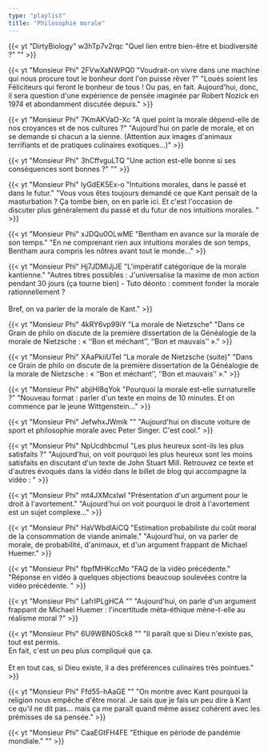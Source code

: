 ```yaml
---
type: "playlist"
title: "Philosophie morale"
---
```



{{< yt "DirtyBiology" w3hTp7v2rqc "Quel lien entre bien-être et biodiversité ?" "" >}}

{{< yt "Monsieur Phi" 2FVwXaNWPQ0 "Voudrait-on vivre dans une machine qui nous procure tout le bonheur dont l'on puisse rêver ?" "Loués soient les Féliciteurs qui feront le bonheur de tous ! Ou pas, en fait. Aujourd'hui, donc, il sera question d'une expérience de pensée imaginée par Robert Nozick en 1974 et abondamment discutée depuis." >}}

{{< yt "Monsieur Phi" 7KmAKVaO-Xc "A quel point la morale dépend-elle de nos croyances et de nos cultures ?" "Aujourd'hui on parle de morale, et on se demande si chacun a la sienne. (Attention aux images d'animaux terrifiants et de pratiques culinaires exotiques...)" >}}

{{< yt "Monsieur Phi" 3hCffvguLTQ "Une action est-elle bonne si ses conséquences sont bonnes ?" "" >}}

{{< yt "Monsieur Phi" lyGdEK5Ex-o "Intuitions morales, dans le passé et dans le futur." "Vous vous êtes toujours demandé ce que Kant pensait de la masturbation ? Ça tombe bien, on en parle ici. Et c'est l'occasion de discuter plus généralement du passé et du futur de nos intuitions morales. " >}}

{{< yt "Monsieur Phi" xJDQu0OLwME "Bentham en avance sur la morale de son temps." "En ne comprenant rien aux intuitions morales de son temps, Bentham aura compris les nôtres avant tout le monde..." >}}

{{< yt "Monsieur Phi" Hj7JDMlJjJE "L'impératif catégorique de la morale kantienne." "Autres titres possibles : J'universalise la maxime de mon action pendant 30 jours (ça tourne bien) - Tuto déonto : comment fonder la morale rationnellement ?<br><br>Bref, on va parler de la morale de Kant." >}}

{{< yt "Monsieur Phi" 4kRY6vp99iY "La morale de Nietzsche" "Dans ce Grain de philo on discute de la première dissertation de la Généalogie de la morale de Nietzsche : « ‘‘Bon et méchant’’, ‘‘Bon et mauvais’’ »." >}}

{{< yt "Monsieur Phi" XAaPkiiUTeI "La morale de Nietzsche (suite)" "Dans ce Grain de philo on discute de la première dissertation de la Généalogie de la morale de Nietzsche : « ‘‘Bon et méchant’’, ‘‘Bon et mauvais’’ »." >}}

{{< yt "Monsieur Phi" abjiHI8qYok "Pourquoi la morale est-elle surnaturelle ?" "Nouveau format : parler d'un texte en moins de 10 minutes. Et on commence par le jeune Wittgenstein..." >}}

{{< yt "Monsieur Phi" JefwhxJWmik "" "Aujourd'hui on discute voiture de sport et philosophie morale avec Peter Singer. C'est cool." >}}

{{< yt "Monsieur Phi" NpUcdhbcmuI "Les plus heureux sont-ils les plus satisfaits ?" "Aujourd'hui, on voit pourquoi les plus heureux sont les moins satisfaits en discutant d'un texte de John Stuart Mill. Retrouvez ce texte et d'autres évoqués dans la vidéo dans le billet de blog qui accompagne la vidéo : " >}}

{{< yt "Monsieur Phi" mt4JXMcxlwI "Présentation d'un argument pour le droit à l'avortement." "Aujourd'hui on voit pourquoi le droit à l'avortement est un sujet complexe..." >}}

{{< yt "Monsieur Phi" HaVWbdlAiCQ "Estimation probabiliste du coût moral de la consommation de viande animale." "Aujourd'hui, on va parler de morale, de probabilité, d'animaux, et d'un argument frappant de Michael Huemer." >}}

{{< yt "Monsieur Phi" fbpfMHKccMo "FAQ de la vidéo précédente." "Réponse en vidéo à quelques objections beaucoup soulevées contre la vidéo précédente. " >}}

{{< yt "Monsieur Phi" LafrIPLgHCA "" "Aujourd'hui, on parle d'un argument frappant de Michael Huemer : l'incertitude méta-éthique mène-t-elle au réalisme moral ?" >}}

{{< yt "Monsieur Phi" 6U9WBN0Sck8 "" "Il paraît que si Dieu n'existe pas, tout est permis.<br>En fait, c'est un peu plus compliqué que ça.<br><br>Et en tout cas, si Dieu existe, il a des préférences culinaires très pointues." >}}

{{< yt "Monsieur Phi" Ffd55-hAaGE "" "On montre avec Kant pourquoi la religion nous empêche d'être moral. Je sais que je fais un peu dire à Kant ce qu'il ne dit pas... mais ça me paraît quand même assez cohérent avec les prémisses de sa pensée." >}}

{{< yt "Monsieur Phi" CaaEGtFH4FE "Ethique en période de pandémie mondiale." "" >}}
